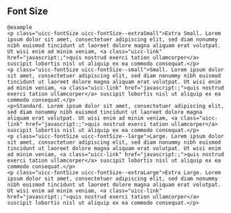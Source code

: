 ## Font Size

    @example
    <p class="uicc-fontSize uicc-fontSize--extraSmall">Extra Small. Lorem ipsum dolor sit amet, consectetuer adipiscing elit, sed diam nonummy nibh euismod tincidunt ut laoreet dolore magna aliquam erat volutpat. Ut wisi enim ad minim veniam, <a class="uicc-link" href="javascript:;">quis nostrud exerci tation ullamcorper</a> suscipit lobortis nisl ut aliquip ex ea commodo consequat.</p>
    <p class="uicc-fontSize uicc-fontSize--small">Small. Lorem ipsum dolor sit amet, consectetuer adipiscing elit, sed diam nonummy nibh euismod tincidunt ut laoreet dolore magna aliquam erat volutpat. Ut wisi enim ad minim veniam, <a class="uicc-link" href="javascript:;">quis nostrud exerci tation ullamcorper</a> suscipit lobortis nisl ut aliquip ex ea commodo consequat.</p>
    <p>Standard. Lorem ipsum dolor sit amet, consectetuer adipiscing elit, sed diam nonummy nibh euismod tincidunt ut laoreet dolore magna aliquam erat volutpat. Ut wisi enim ad minim veniam, <a class="uicc-link" href="javascript:;">quis nostrud exerci tation ullamcorper</a> suscipit lobortis nisl ut aliquip ex ea commodo consequat.</p>
    <p class="uicc-fontSize uicc-fontSize--large">Large. Lorem ipsum dolor sit amet, consectetuer adipiscing elit, sed diam nonummy nibh euismod tincidunt ut laoreet dolore magna aliquam erat volutpat. Ut wisi enim ad minim veniam, <a class="uicc-link" href="javascript:;">quis nostrud exerci tation ullamcorper</a> suscipit lobortis nisl ut aliquip ex ea commodo consequat.</p>
    <p class="uicc-fontSize uicc-fontSize--extraLarge">Extra Large. Lorem ipsum dolor sit amet, consectetuer adipiscing elit, sed diam nonummy nibh euismod tincidunt ut laoreet dolore magna aliquam erat volutpat. Ut wisi enim ad minim veniam, <a class="uicc-link" href="javascript:;">quis nostrud exerci tation ullamcorper</a> suscipit lobortis nisl ut aliquip ex ea commodo consequat.</p>
